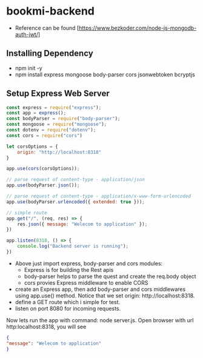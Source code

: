 # bookmi-backend
 - Reference can be found [https://www.bezkoder.com/node-js-mongodb-auth-jwt/]
## Installing Dependency
- npm init -y
- npm install express mongoose body-parser cors jsonwebtoken bcryptjs

## Setup Express Web Server
```js
const express = require("express");
const app = express();
const bodyParser = require("body-parser");
const mongoose = require("mongoose");
const dotenv = require("dotenv");
const cors = require("cors")

let corsOptions = {
    origin: "http://localhost:8318"
}

app.use(cors(corsOptions));

// parse request of content-type - application/json
app.use(bodyParser.json());

// parse request of content-type - application/x-www-form-urlencoded
app.use(bodyParser.urlencoded({ extended: true }));

// simple route
app.get("/", (req, res) => {
    res.json({ message: "Welecom to application" });
})

app.listen(8318, () => {
    console.log("Backend server is running");
})
```
- Above just import express, body-parser and cors modules: 
    - Express is for building the Rest apis
    - body-parser helps to parse the quest and create the req.body object
    - cors provies Express middleware to enable CORS
- create an Express app, then add body-parser and cors middlewares using app.use() method. Notice that we set origin: http://localhost:8318.
- define a GET route which i simple for test.
- listen on port 8080 for incoming requests.

Now lets run the app with command: node server.js.
Open browser with url http:localhost:8318, you will see
```json
{
"message": "Welecom to application"
}
```
